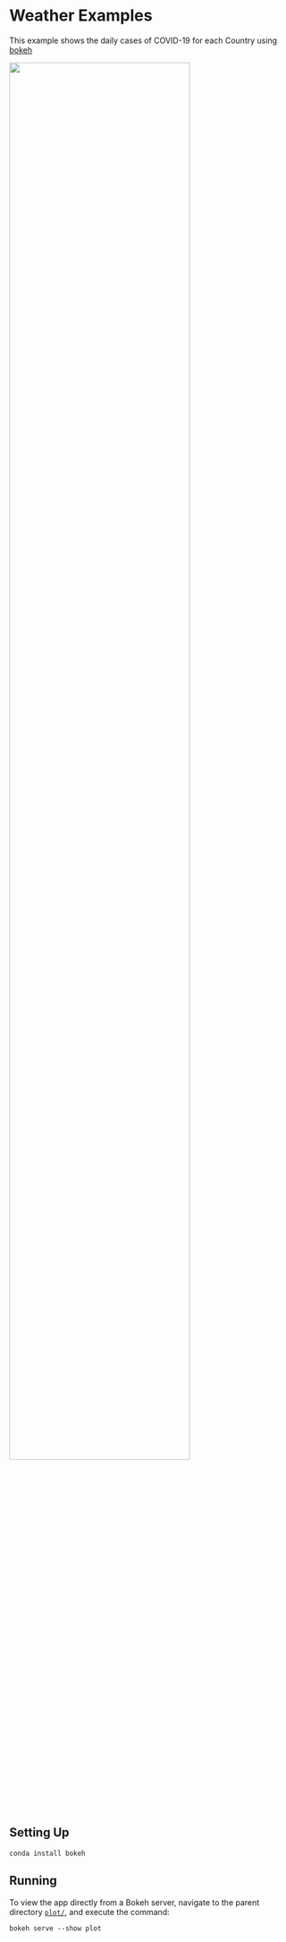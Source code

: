 # Weather Examples

This example shows the daily cases of COVID-19 for each Country using [bokeh](https://bokeh.org/) 

<img src="https://static.bokeh.org/weather.png" width="80%"></img>

## Setting Up

```
conda install bokeh
```
## Running

To view the app directly from a Bokeh server, navigate to the parent directory
[`plot/`](https://github.com/riccardoscheda/py-utils),
and execute the command:

    bokeh serve --show plot
